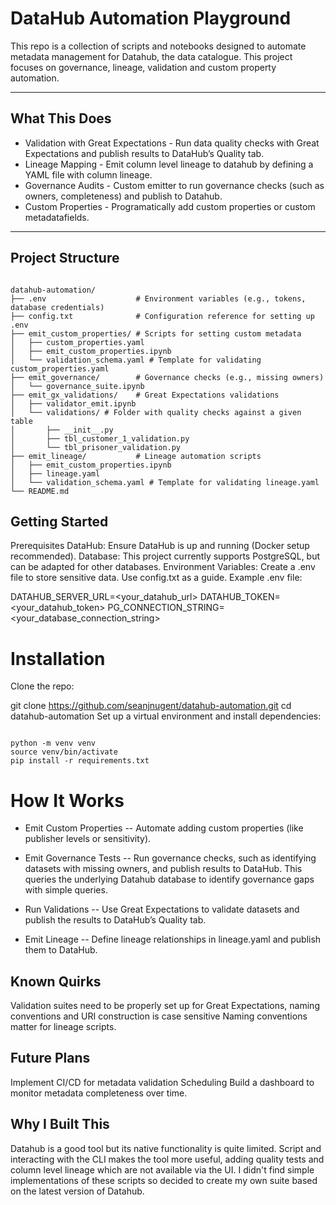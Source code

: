 # DataHub Automation Playground  

This repo is a collection of scripts and notebooks designed to automate metadata management for Datahub, the data catalogue. This project focuses on governance, lineage, validation and custom property automation.

---

## What This Does  

- Validation with Great Expectations - Run data quality checks with Great Expectations and publish results to DataHub’s Quality tab. 
- Lineage Mapping - Emit column level lineage to datahub by defining a YAML file with column lineage.
- Governance Audits - Custom emitter to run governance checks (such as owners, completeness) and publish to Datahub.
- Custom Properties - Programatically add custom properties or custom metadatafields.

---

## Project Structure  

```plaintext

datahub-automation/
├── .env                    # Environment variables (e.g., tokens, database credentials)
├── config.txt              # Configuration reference for setting up .env
├── emit_custom_properties/ # Scripts for setting custom metadata
│   ├── custom_properties.yaml
│   ├── emit_custom_properties.ipynb
│   └── validation_schema.yaml # Template for validating custom_properties.yaml
├── emit_governance/        # Governance checks (e.g., missing owners)
│   └── governance_suite.ipynb
├── emit_gx_validations/    # Great Expectations validations
│   ├── validator_emit.ipynb
│   └── validations/ # Folder with quality checks against a given table
│       ├── __init__.py
│       ├── tbl_customer_1_validation.py
│       └── tbl_prisoner_validation.py
├── emit_lineage/           # Lineage automation scripts
│   ├── emit_custom_properties.ipynb
│   ├── lineage.yaml
│   └── validation_schema.yaml # Template for validating lineage.yaml
└── README.md

````


## Getting Started
Prerequisites
DataHub: Ensure DataHub is up and running (Docker setup recommended).
Database: This project currently supports PostgreSQL, but can be adapted for other databases.
Environment Variables: Create a .env file to store sensitive data. Use config.txt as a guide.
Example .env file:

DATAHUB_SERVER_URL=<your_datahub_url>
DATAHUB_TOKEN=<your_datahub_token>
PG_CONNECTION_STRING=<your_database_connection_string>

# Installation
Clone the repo:

git clone https://github.com/seanjnugent/datahub-automation.git
cd datahub-automation
Set up a virtual environment and install dependencies:

```plaintext

python -m venv venv
source venv/bin/activate
pip install -r requirements.txt
````

# How It Works
- Emit Custom Properties
-- Automate adding custom properties (like publisher levels or sensitivity).

- Emit Governance Tests
-- Run governance checks, such as identifying datasets with missing owners, and publish results to DataHub. This queries the underlying Datahub database to identify governance gaps with simple queries.

- Run Validations
-- Use Great Expectations to validate datasets and publish the results to DataHub’s Quality tab.

- Emit Lineage
-- Define lineage relationships in lineage.yaml and publish them to DataHub.

## Known Quirks
Validation suites need to be properly set up for Great Expectations, naming conventions and URI construction is case sensitive
Naming conventions matter for lineage scripts.

## Future Plans
Implement CI/CD for metadata validation
Scheduling
Build a dashboard to monitor metadata completeness over time.

## Why I Built This
Datahub is a good tool but its native functionality is quite limited. Script and interacting with the CLI makes the tool more useful, adding quality tests and column level lineage which are not available via the UI. I didn't find simple implementations of these scripts so decided to create my own suite based on the latest version of Datahub.
